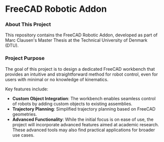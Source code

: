 # FreeCAD Robotic Addon

### About This Project

This repository contains the FreeCAD Robotic Addon, developed as part of Marc Clausen's Master Thesis at the Technical University of Denmark (DTU).

### Project Purpose

The goal of this project is to design a dedicated FreeCAD workbench that provides an intuitive and straightforward method for robot control, even for users with minimal or no knowledge of kinematics. 

Key features include:

- **Custom Object Integration**: The workbench enables seamless control of robots by adding custom objects to existing assemblies.
- **Trajectory Planning**: Simplified trajectory planning based on FreeCAD geometries.
- **Advanced Functionality**: While the initial focus is on ease of use, the project will incorporate advanced features aimed at academic research. These advanced tools may also find practical applications for broader use cases.
